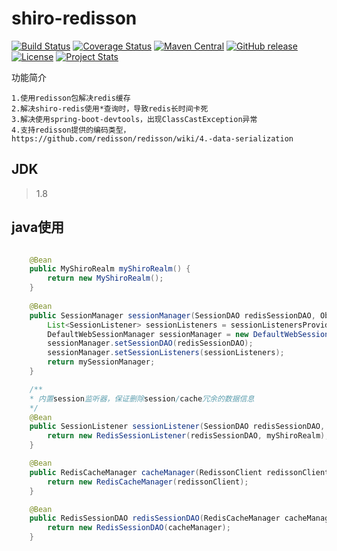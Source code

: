 # shiro-redisson
[![Build Status](https://travis-ci.org/fartherp/shiro-redisson.svg?branch=master)](https://travis-ci.org/fartherp/shiro-redisson)
[![Coverage Status](https://coveralls.io/repos/github/fartherp/shiro-redisson/badge.svg?branch=master)](https://coveralls.io/github/fartherp/shiro-redisson?branch=master)
[![Maven Central](https://maven-badges.herokuapp.com/maven-central/com.github.fartherp/shiro-redisson/badge.svg)](https://maven-badges.herokuapp.com/maven-central/com.github.fartherp/shiro-redisson/)
[![GitHub release](https://img.shields.io/github/release/fartherp/shiro-redisson.svg)](https://github.com/fartherp/shiro-redisson/releases)
[![License](https://img.shields.io/badge/license-Apache%202-4EB1BA.svg)](https://www.apache.org/licenses/LICENSE-2.0.html)
[![Project Stats](https://www.openhub.net/p/shiro-redisson/widgets/project_thin_badge.gif)](https://www.openhub.net/p/shiro-redisson)

功能简介

```
1.使用redisson包解决redis缓存
2.解决shiro-redis使用*查询时，导致redis长时间卡死
3.解决使用spring-boot-devtools，出现ClassCastException异常
4.支持redisson提供的编码类型，https://github.com/redisson/redisson/wiki/4.-data-serialization
```
## JDK
> 1.8

## java使用
``` java

    @Bean
    public MyShiroRealm myShiroRealm() {
        return new MyShiroRealm();
    }
    
    @Bean
    public SessionManager sessionManager(SessionDAO redisSessionDAO, ObjectProvider<SessionListener> sessionListenersProvider) {
        List<SessionListener> sessionListeners = sessionListenersProvider.stream().collect(Collectors.toList());
        DefaultWebSessionManager sessionManager = new DefaultWebSessionManager();
        sessionManager.setSessionDAO(redisSessionDAO);
        sessionManager.setSessionListeners(sessionListeners);
        return mySessionManager;
    }

    /**
    * 内置session监听器，保证删除session/cache冗余的数据信息
    */
    @Bean
    public SessionListener sessionListener(SessionDAO redisSessionDAO, MyShiroRealm myShiroRealm) {
        return new RedisSessionListener(redisSessionDAO, myShiroRealm);
    }

    @Bean
    public RedisCacheManager cacheManager(RedissonClient redissonClient) {
        return new RedisCacheManager(redissonClient);
    }

    @Bean
    public RedisSessionDAO redisSessionDAO(RedisCacheManager cacheManager) {
        return new RedisSessionDAO(cacheManager);
    }

```
